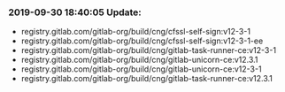### 2019-09-30 18:40:05 Update:

- registry.gitlab.com/gitlab-org/build/cng/cfssl-self-sign:v12-3-1
- registry.gitlab.com/gitlab-org/build/cng/cfssl-self-sign:v12-3-1-ee
- registry.gitlab.com/gitlab-org/build/cng/gitlab-task-runner-ce:v12-3-1
- registry.gitlab.com/gitlab-org/build/cng/gitlab-unicorn-ce:v12.3.1
- registry.gitlab.com/gitlab-org/build/cng/gitlab-unicorn-ce:v12-3-1
- registry.gitlab.com/gitlab-org/build/cng/gitlab-task-runner-ce:v12.3.1
